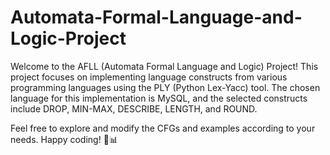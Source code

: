 # Automata-Formal-Language-and-Logic-Project

Welcome to the AFLL (Automata Formal Language and Logic) Project! This project focuses on implementing language constructs from various programming languages using the PLY (Python Lex-Yacc) tool.
The chosen language for this implementation is MySQL, and the selected constructs include DROP, MIN-MAX, DESCRIBE, LENGTH, and ROUND.

Feel free to explore and modify the CFGs and examples according to your needs. Happy coding! 🚀📊
